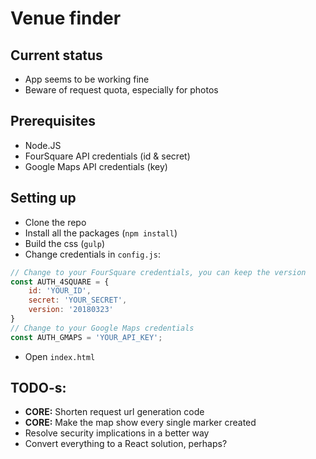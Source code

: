 # Venue finder

## Current status
- App seems to be working fine
- Beware of request quota, especially for photos

## Prerequisites
- Node.JS
- FourSquare API credentials (id & secret)
- Google Maps API credentials (key)

## Setting up
- Clone the repo
- Install all the packages (```npm install```)
- Build the css (```gulp```)
- Change credentials in ```config.js```:
``` javascript
// Change to your FourSquare credentials, you can keep the version
const AUTH_4SQUARE = {
	id: 'YOUR_ID',
	secret: 'YOUR_SECRET',
	version: '20180323'
}
// Change to your Google Maps credentials
const AUTH_GMAPS = 'YOUR_API_KEY';

```
- Open ```index.html```

## TODO-s:

- **CORE:** Shorten request url generation code
- **CORE:** Make the map show every single marker created
- Resolve security implications in a better way
- Convert everything to a React solution, perhaps?
